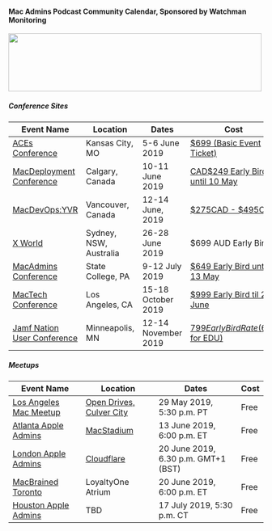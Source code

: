 #### Mac Admins Podcast Community Calendar, Sponsored by Watchman Monitoring

[<img src="https://podcast.macadmins.org/wp-content/uploads/2017/06/Watchman-Monitoring-logo-blue.png" alt="" width="500" height="115" />](https://www.watchmanmonitoring.com)

##### Conference Sites

| Event Name | Location | Dates | Cost |
|------------|----------|-------|------|
| [ACEs Conference](https://acesconf.com) | Kansas City, MO | 5-6 June 2019 | [$699 (Basic Event Ticket)](https://acesconf.com) |
| [MacDeployment Conference](http://macdeployment.ca) | Calgary, Canada | 10-11 June 2019 | [CAD$249 Early Bird until 10 May](http://macdeployment.ca) |
| [MacDevOps:YVR](https://mdoyvr.com) | Vancouver, Canada | 12-14 June, 2019 | [$275CAD - $495CAD](https://mdoyvr.com/buy-tickets/) |
| [X World](https://auc.edu.au/xworld/about/) | Sydney, NSW, Australia | 26-28 June 2019 | $699 AUD Early Bird |
| [MacAdmins Conference](https://macadmins.psu.edu) | State College, PA | 9-12 July 2019 | [$649 Early Bird until 13 May](http://www.cvent.com/events/2019-macadmins-conference-at-penn-state/event-summary-a861fd3e6e4a4837924577becde201cf.aspx) |
| [MacTech Conference](https://conference.mactech.com) | Los Angeles, CA | 15-18 October 2019 | [$999 Early Bird til 28 June](https://forms.mactech.com/fillsurvey.php?sid=676&rid=None) |
| [Jamf Nation User Conference](https://www.jamf.com/events/jamf-nation-user-conference/2019/) | Minneapolis, MN | 12-14 November 2019 | [$799 Early Bird Rate ($699 for EDU)](https://www.cvent.com/events/jamf-nation-user-conference-2019/registration-7d9e9c5d913c4c38b847a10de4a84e25.aspx) |


##### Meetups

| Event Name | Location | Dates | Cost |
|------------|----------|-------|------|
| [Los Angeles Mac Meetup](https://www.jamf.com/jamf-nation/events/user-groups/281/los-angeles-mac-admins-meet-up) | [Open Drives, Culver City](https://goo.gl/maps/Vvpu4Mnq7XdtU19UA) | 29 May 2019, 5:30 p.m. PT | Free |
| [Atlanta Apple Admins](https://atlappleadmins.com) | [MacStadium](http://maps.apple.com/?address=1100,White+St+SW,Atlanta,Georgia,30310) | 13 June 2019, 6:00 p.m. ET | Free |
| [London Apple Admins](https://londonappleadmins.org.uk/2019/05/23/20th-june-2019-meet-up-cloudflare/) | [Cloudflare](https://www.cloudflare.com/en-gb/) | 20 June 2019, 6.30 p.m. GMT+1 (BST) | Free |
| [MacBrained Toronto](https://www.eventbrite.com/e/toronto-macbrained-for-all-admins-cloud-infrastructure-and-identity-management-tickets-60528087138) | LoyaltyOne Atrium | 20 June 2019, 6:00 p.m. ET | Free |
| [Houston Apple Admins](https://houstonappleadmins.org) | TBD | 17 July 2019, 5:30 p.m. CT | Free |

